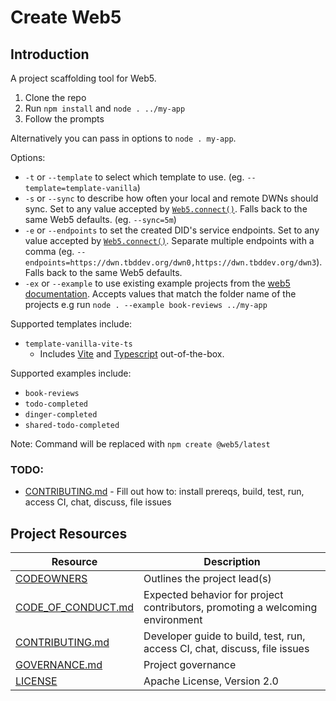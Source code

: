 # Create Web5

## Introduction

A project scaffolding tool for Web5.

1. Clone the repo
2. Run `npm install` and `node . ../my-app`
3. Follow the prompts

Alternatively you can pass in options to `node . my-app`.

Options:
- `-t` or `--template` to select which template to use. (eg. `--template=template-vanilla`)
- `-s` or `--sync` to describe how often your local and remote DWNs should sync. Set to any value accepted by [`Web5.connect()`](https://github.com/TBD54566975/web5-js?tab=readme-ov-file#web5connectoptions). Falls back to the same Web5 defaults. (eg. `--sync=5m`)
- `-e` or `--endpoints` to set the created DID's service endpoints. Set to any value accepted by [`Web5.connect()`](https://github.com/TBD54566975/web5-js?tab=readme-ov-file#web5connectoptions). Separate multiple endpoints with a comma (eg. `--endpoints=https://dwn.tbddev.org/dwn0,https://dwn.tbddev.org/dwn3`). Falls back to the same Web5 defaults.
- `-ex` or `--example` to use existing example projects from the [web5 documentation](https://github.com/TBD54566975/developer.tbd.website/tree/main/examples/tutorials). Accepts values that match the folder name of the projects e.g run `node . --example book-reviews ../my-app`

Supported templates include:
- `template-vanilla-vite-ts`
  - Includes [Vite](https://vitejs.dev/) and [Typescript](https://www.typescriptlang.org/) out-of-the-box.

Supported examples include:
- `book-reviews`
- `todo-completed`
- `dinger-completed`
- `shared-todo-completed`

Note: Command will be replaced with `npm create @web5/latest`

### TODO:
- [CONTRIBUTING.md](./CONTRIBUTING.md) - Fill out how to: install prereqs, build, test, run, access CI, chat, discuss, file issues

## Project Resources

| Resource                                   | Description                                                                   |
| ------------------------------------------ | ----------------------------------------------------------------------------- |
| [CODEOWNERS](./CODEOWNERS)                 | Outlines the project lead(s)                                                  |
| [CODE_OF_CONDUCT.md](./CODE_OF_CONDUCT.md) | Expected behavior for project contributors, promoting a welcoming environment |
| [CONTRIBUTING.md](./CONTRIBUTING.md)       | Developer guide to build, test, run, access CI, chat, discuss, file issues    |
| [GOVERNANCE.md](./GOVERNANCE.md)           | Project governance                                                            |
| [LICENSE](./LICENSE)                       | Apache License, Version 2.0                                                   |
